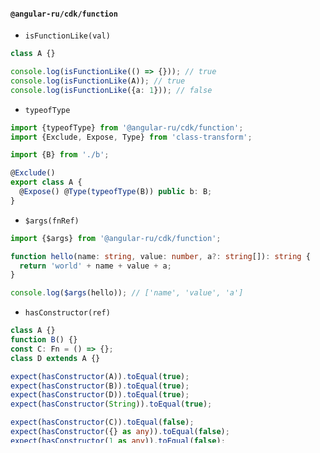 #### `@angular-ru/cdk/function`

- `isFunctionLike(val)`

```typescript
class A {}

console.log(isFunctionLike(() => {})); // true
console.log(isFunctionLike(A)); // true
console.log(isFunctionLike({a: 1})); // false
```

- `typeofType`

```typescript
import {typeofType} from '@angular-ru/cdk/function';
import {Exclude, Expose, Type} from 'class-transform';

import {B} from './b';

@Exclude()
export class A {
  @Expose() @Type(typeofType(B)) public b: B;
}
```

- `$args(fnRef)`

```typescript
import {$args} from '@angular-ru/cdk/function';

function hello(name: string, value: number, a?: string[]): string {
  return 'world' + name + value + a;
}

console.log($args(hello)); // ['name', 'value', 'a']
```

- `hasConstructor(ref)`

```typescript
class A {}
function B() {}
const C: Fn = () => {};
class D extends A {}

expect(hasConstructor(A)).toEqual(true);
expect(hasConstructor(B)).toEqual(true);
expect(hasConstructor(D)).toEqual(true);
expect(hasConstructor(String)).toEqual(true);

expect(hasConstructor(C)).toEqual(false);
expect(hasConstructor({} as any)).toEqual(false);
expect(hasConstructor(1 as any)).toEqual(false);
expect(hasConstructor(null)).toEqual(false);
expect(hasConstructor()).toEqual(false);
```
